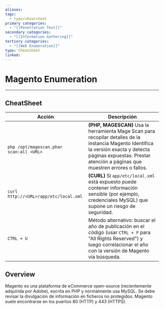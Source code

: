 ```yaml
---
aliases:
tags:
  - type/cheatsheet
primary categories:
  - "[[Penetration Test]]"
secondary categories:
  - "[[Information Gathering]]"
tertiary categories:
  - "[[Web Enumeration]]"
type: CheatSheet
linked:
---
```

# Magento Enumeration

***

## CheatSheet

| **Acción**                                  | **Descripción**                                                                                                                                                                                                      |
| ------------------------------------------- | -------------------------------------------------------------------------------------------------------------------------------------------------------------------------------------------------------------------- |
| <br>`php /opt/magescan.phar scan:all <URL>` | **(PHP, MAGESCAN)** Usa la herramienta Mage Scan para recopilar detalles de la instancia Magento Identifica la versión exacta y detecta páginas expuestas. Prestar atención a páginas que muestren errores o fallos. |
| `curl http://<URL>/app/etc/local.xml`       | **(CURL)** Si `app/etc/local.xml` está expuesto puede contener información sensible (por ejemplo, credenciales MySQL) que supone un riesgo de seguridad.                                                             |
| `CTRL + U`                                  | Método alternativo: buscar el año de publicación en el código (usar `CTRL + F` para "All Rights Reserved") y luego correlacionar el año con la versión de Magento vía búsqueda.                                      |

## Overview

Magento es una plataforma de eCommerce open-source (recientemente adquirida por Adobe), escrita en PHP y normalmente usa MySQL. Se debe revisar la divulgación de información en ficheros no protegidos. Magento suele encontrarse en los puertos 80 (HTTP) y 443 (HTTPS).